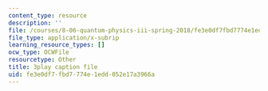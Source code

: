 ```yaml
---
content_type: resource
description: ''
file: /courses/8-06-quantum-physics-iii-spring-2018/fe3e0df7fbd7774e1edd052e17a3966a_BkCyJ6Nr7qU.srt
file_type: application/x-subrip
learning_resource_types: []
ocw_type: OCWFile
resourcetype: Other
title: 3play caption file
uid: fe3e0df7-fbd7-774e-1edd-052e17a3966a
---
```

